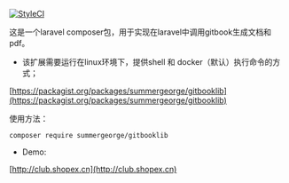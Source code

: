 [![StyleCI](https://github.styleci.io/repos/142867940/shield?branch=master)](https://github.styleci.io/repos/142867940)

这是一个laravel composer包，用于实现在laravel中调用gitbook生成文档和pdf。


- 该扩展需要运行在linux环境下，提供shell 和 docker（默认）执行命令的方式；

[https://packagist.org/packages/summergeorge/gitbooklib](https://packagist.org/packages/summergeorge/gitbooklib)

使用方法：
```shell
composer require summergeorge/gitbooklib
```

- Demo:

[http://club.shopex.cn](http://club.shopex.cn)
